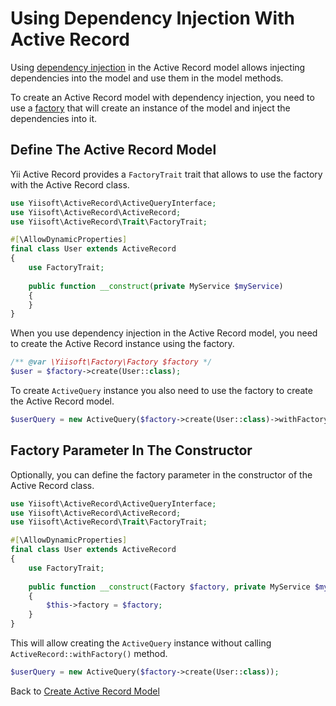 # Using Dependency Injection With Active Record

Using [dependency injection](https://github.com/yiisoft/di) in the Active Record model allows injecting dependencies 
into the model and use them in the model methods.

To create an Active Record model with dependency injection, you need to use 
a [factory](https://github.com/yiisoft/factory) that will create an instance of the model and inject the dependencies 
into it.

## Define The Active Record Model

Yii Active Record provides a `FactoryTrait` trait that allows to use the factory with the Active Record class.

```php
use Yiisoft\ActiveRecord\ActiveQueryInterface;
use Yiisoft\ActiveRecord\ActiveRecord;
use Yiisoft\ActiveRecord\Trait\FactoryTrait;

#[\AllowDynamicProperties]
final class User extends ActiveRecord
{
    use FactoryTrait;
    
    public function __construct(private MyService $myService)
    {
    }
}
```

When you use dependency injection in the Active Record model, you need to create the Active Record instance using 
the factory.

```php
/** @var \Yiisoft\Factory\Factory $factory */
$user = $factory->create(User::class);
```

To create `ActiveQuery` instance you also need to use the factory to create the Active Record model.

```php
$userQuery = new ActiveQuery($factory->create(User::class)->withFactory($factory));
```

## Factory Parameter In The Constructor

Optionally, you can define the factory parameter in the constructor of the Active Record class.

```php
use Yiisoft\ActiveRecord\ActiveQueryInterface;
use Yiisoft\ActiveRecord\ActiveRecord;
use Yiisoft\ActiveRecord\Trait\FactoryTrait;

#[\AllowDynamicProperties]
final class User extends ActiveRecord
{
    use FactoryTrait;
    
    public function __construct(Factory $factory, private MyService $myService)
    {
        $this->factory = $factory;
    }
}
```

This will allow creating the `ActiveQuery` instance without calling `ActiveRecord::withFactory()` method.

```php
$userQuery = new ActiveQuery($factory->create(User::class));
```

Back to [Create Active Record Model](create-model.md)
